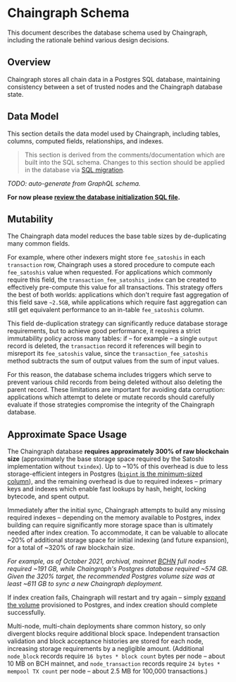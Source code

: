 # Chaingraph Schema

This document describes the database schema used by Chaingraph, including the rationale behind various design decisions.

## Overview

Chaingraph stores all chain data in a Postgres SQL database, maintaining consistency between a set of trusted nodes and the Chaingraph database state.

## Data Model

This section details the data model used by Chaingraph, including tables, columns, computed fields, relationships, and indexes.

> This section is derived from the comments/documentation which are built into the SQL schema. Changes to this section should be applied in the database via [SQL migration](../images/hasura/hasura-data/migrations/).

_TODO: auto-generate from GraphQL schema._ <!-- TODO: export schema from SQL COMMENTs/Hasura -->

**For now please [review the database initialization SQL file](../images/hasura/hasura-data/migrations/default/1616195337538_init/up.sql).**

## Mutability

The Chaingraph data model reduces the base table sizes by de-duplicating many common fields.

For example, where other indexers might store `fee_satoshis` in each `transaction` row, Chaingraph uses a stored procedure to compute each `fee_satoshis` value when requested. For applications which commonly require this field, the `transaction_fee_satoshis_index` can be created to effectively pre-compute this value for all transactions. This strategy offers the best of both worlds: applications which don't require fast aggregation of this field save `~2.5GB`, while applications which require fast aggregation can still get equivalent performance to an in-table `fee_satoshis` column.

This field de-duplication strategy can significantly reduce database storage requirements, but to achieve good performance, it requires a strict immutability policy across many tables: if – for example – a single `output` record is deleted, the `transaction` record it references will begin to misreport its `fee_satoshis` value, since the `transaction_fee_satoshis` method subtracts the sum of output values from the sum of input values.

For this reason, the database schema includes triggers which serve to prevent various child records from being deleted without also deleting the parent record. These limitations are important for avoiding data corruption: applications which attempt to delete or mutate records should carefully evaluate if those strategies compromise the integrity of the Chaingraph database.

<!-- TODO: additional triggers to prevent corruption via deletions -->

## Approximate Space Usage

The Chaingraph database **requires approximately 300% of raw blockchain size** (approximately the base storage space required by the Satoshi implementation without `txindex`). Up to ~10% of this overhead is due to less storage-efficient integers in Postgres ([`bigint` is the minimum-sized column](../.github/CONTRIBUTING.md#use-of-bigint-for-uint32-in-postgres)), and the remaining overhead is due to required indexes – primary keys and indexes which enable fast lookups by hash, height, locking bytecode, and spent output.

Immediately after the initial sync, Chaingraph attempts to build any missing required indexes – depending on the memory available to Postgres, index building can require significantly more storage space than is ultimately needed after index creation. To accommodate, it can be valuable to allocate ~20% of additional storage space for initial indexing (and future expansion), for a total of ~320% of raw blockchain size.

_For example, as of October 2021, archival, mainnet [BCHN](https://bitcoincashnode.org/) full nodes required ~191 GB, while Chaingraph's Postgres database required ~574 GB. Given the 320% target, the recommended Postgres volume size was at least ~611 GB to sync a new Chaingraph deployment._

If index creation fails, Chaingraph will restart and try again – simply [expand the volume](../charts/chaingraph/readme.md#expanding-volumes) provisioned to Postgres, and index creation should complete successfully.

Multi-node, multi-chain deployments share common history, so only divergent blocks require additional block space. Independent transaction validation and block acceptance histories are stored for each node, increasing storage requirements by a negligible amount. (Additional `node_block` records require `16 bytes * block count` bytes per node – about 10 MB on BCH mainnet, and `node_transaction` records require `24 bytes * mempool TX count` per node – about 2.5 MB for 100,000 transactions.)
